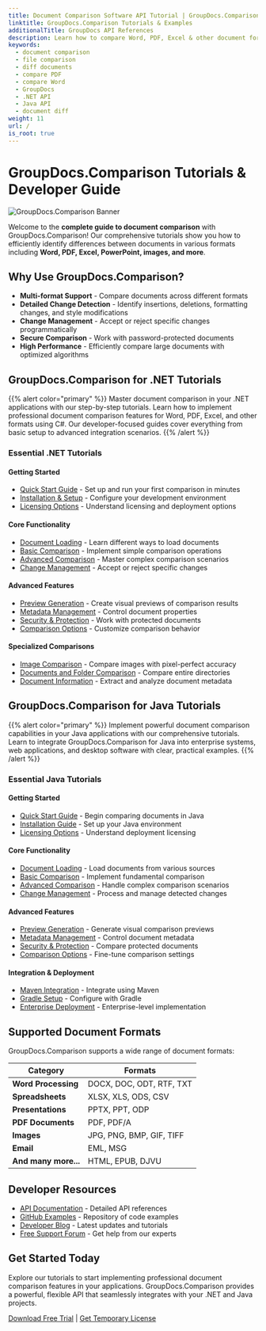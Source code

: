 ```yaml
---
title: Document Comparison Software API Tutorial | GroupDocs.Comparison
linktitle: GroupDocs.Comparison Tutorials & Examples
additionalTitle: GroupDocs API References
description: Learn how to compare Word, PDF, Excel & other document formats with GroupDocs.Comparison API. Step-by-step tutorials for .NET & Java developers with code examples.
keywords:
  - document comparison
  - file comparison
  - diff documents
  - compare PDF
  - compare Word
  - GroupDocs
  - .NET API
  - Java API
  - document diff
weight: 11
url: /
is_root: true
---
```


# GroupDocs.Comparison Tutorials & Developer Guide

![GroupDocs.Comparison Banner](./groupdocs-comparison-net.svg)

Welcome to the **complete guide to document comparison** with GroupDocs.Comparison! Our comprehensive tutorials show you how to efficiently identify differences between documents in various formats including **Word, PDF, Excel, PowerPoint, images, and more**.

## Why Use GroupDocs.Comparison?

- **Multi-format Support** - Compare documents across different formats
- **Detailed Change Detection** - Identify insertions, deletions, formatting changes, and style modifications
- **Change Management** - Accept or reject specific changes programmatically
- **Secure Comparison** - Work with password-protected documents
- **High Performance** - Efficiently compare large documents with optimized algorithms

## GroupDocs.Comparison for .NET Tutorials

{{% alert color="primary" %}}
Master document comparison in your .NET applications with our step-by-step tutorials. Learn how to implement professional document comparison features for Word, PDF, Excel, and other formats using C#. Our developer-focused guides cover everything from basic setup to advanced integration scenarios.
{{% /alert %}}

### Essential .NET Tutorials

<div class="row">
<div class="col-md-6">

#### Getting Started
- [Quick Start Guide](./net/quick-start/) - Set up and run your first comparison in minutes
- [Installation & Setup](./net/getting-started/) - Configure your development environment
- [Licensing Options](./net/licensing-configuration/) - Understand licensing and deployment options

#### Core Functionality
- [Document Loading](./net/document-loading/) - Learn different ways to load documents
- [Basic Comparison](./net/basic-comparison/) - Implement simple comparison operations
- [Advanced Comparison](./net/advanced-comparison/) - Master complex comparison scenarios
- [Change Management](./net/change-management/) - Accept or reject specific changes

</div>
<div class="col-md-6">

#### Advanced Features
- [Preview Generation](./net/preview-generation/) - Create visual previews of comparison results
- [Metadata Management](./net/metadata-management/) - Control document properties
- [Security & Protection](./net/security-protection/) - Work with protected documents
- [Comparison Options](./net/comparison-options/) - Customize comparison behavior

#### Specialized Comparisons
- [Image Comparison](./net/image-comparison/) - Compare images with pixel-perfect accuracy
- [Documents and Folder Comparison](./net/documents-and-folder-comparison/) - Compare entire directories
- [Document Information](./net/document-information/) - Extract and analyze document metadata

</div>
</div>

## GroupDocs.Comparison for Java Tutorials

{{% alert color="primary" %}}
Implement powerful document comparison capabilities in your Java applications with our comprehensive tutorials. Learn to integrate GroupDocs.Comparison for Java into enterprise systems, web applications, and desktop software with clear, practical examples.
{{% /alert %}}

### Essential Java Tutorials

<div class="row">
<div class="col-md-6">

#### Getting Started
- [Quick Start Guide](./java/getting-started/) - Begin comparing documents in Java
- [Installation Guide](./java/getting-started/) - Set up your Java environment
- [Licensing Options](./java/licensing-and-configuration/) - Understand deployment licensing

#### Core Functionality
- [Document Loading](./java/document-loading/) - Load documents from various sources
- [Basic Comparison](./java/basic-comparison/) - Implement fundamental comparison
- [Advanced Comparison](./java/advanced-comparison/) - Handle complex comparison scenarios
- [Change Management](./java/change-management/) - Process and manage detected changes

</div>
<div class="col-md-6">

#### Advanced Features
- [Preview Generation](./java/preview-generation/) - Generate visual comparison previews
- [Metadata Management](./java/metadata-management/) - Control document metadata
- [Security & Protection](./java/security-and-protection/) - Compare protected documents
- [Comparison Options](./java/comparison-options/) - Fine-tune comparison settings

#### Integration & Deployment
- [Maven Integration](./java/getting-started/) - Integrate using Maven
- [Gradle Setup](./java/getting-started/) - Configure with Gradle
- [Enterprise Deployment](./java/licensing-and-configuration/) - Enterprise-level implementation

</div>
</div>

## Supported Document Formats

GroupDocs.Comparison supports a wide range of document formats:

| Category | Formats |
|----------|---------|
| **Word Processing** | DOCX, DOC, ODT, RTF, TXT |
| **Spreadsheets** | XLSX, XLS, ODS, CSV |
| **Presentations** | PPTX, PPT, ODP |
| **PDF Documents** | PDF, PDF/A |
| **Images** | JPG, PNG, BMP, GIF, TIFF |
| **Email** | EML, MSG |
| **And many more...** | HTML, EPUB, DJVU |

## Developer Resources

- [API Documentation](https://reference.groupdocs.com/comparison/) - Detailed API references
- [GitHub Examples](https://github.com/groupdocs-comparison/) - Repository of code examples
- [Developer Blog](https://blog.groupdocs.com/category/comparison/) - Latest updates and tutorials
- [Free Support Forum](https://forum.groupdocs.com/c/comparison/) - Get help from our experts

## Get Started Today

Explore our tutorials to start implementing professional document comparison features in your applications. GroupDocs.Comparison provides a powerful, flexible API that seamlessly integrates with your .NET and Java projects.

[Download Free Trial](https://releases.groupdocs.com/comparison) | [Get Temporary License](https://purchase.groupdocs.com/temporary-license)